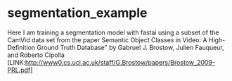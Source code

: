# segmentation_example

Here I am training a segmentation model with fastai using a subset of the CamVid data set from the paper Semantic Object Classes in Video: A High-Definition Ground Truth Database" by Gabruel J. Brostow, Julien Fauqueur, and Roberto Cipolla [LINK:http://www0.cs.ucl.ac.uk/staff/G.Brostow/papers/Brostow_2009-PRL.pdf]

